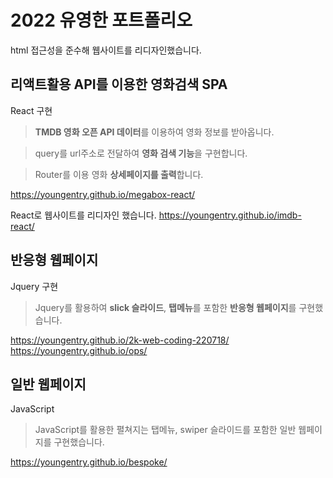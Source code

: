 # 2022 유영한 포트폴리오

html 접근성을 준수해 웹사이트를 리디자인했습니다.

## 리액트활용 API를 이용한 영화검색 SPA

React 구현

> **TMDB 영화 오픈 API 데이터**를 이용하여 영화 정보를 받아옵니다.

> query를 url주소로 전달하여 **영화 검색 기능**을 구현합니다.

> Router를 이용 영화 **상세페이지를 출력**합니다.

https://youngentry.github.io/megabox-react/

React로 웹사이트를 리디자인 했습니다.
https://youngentry.github.io/imdb-react/

## 반응형 웹페이지

Jquery 구현

> Jquery를 활용하여 **slick 슬라이드**, **탭메뉴**를 포함한 **반응형 웹페이지**를 구현했습니다.

https://youngentry.github.io/2k-web-coding-220718/
https://youngentry.github.io/ops/

## 일반 웹페이지

JavaScript

> JavaScript를 활용한 펼쳐지는 탭메뉴, swiper 슬라이드를 포함한 일반 웹페이지를 구현했습니다.

https://youngentry.github.io/bespoke/

